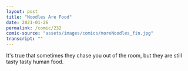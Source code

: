 ```yaml
---
layout: post
title: "Noodles Are Food"
date: 2021-01-26
permalink: /comic/232
comic-source: "assets/images/comics/moreNoodles_fin.jpg"
transcript: ""
---
```


It's true that sometimes they chase you out of the room, but they are still tasty tasty human food.
